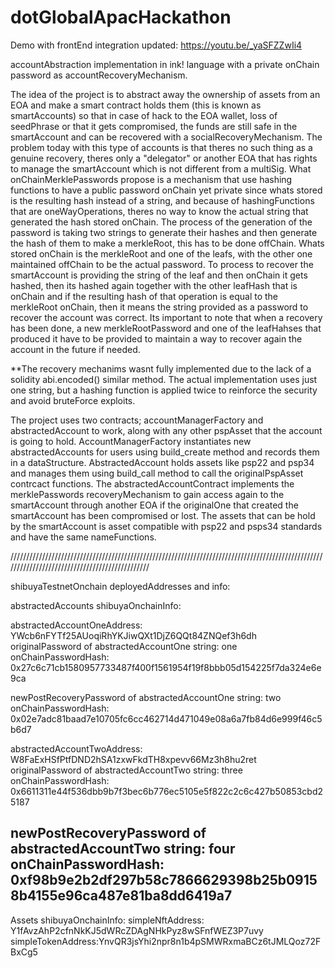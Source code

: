 # dotGlobalApacHackathon

Demo with frontEnd integration updated: https://youtu.be/_yaSFZZwIi4

accountAbstraction implementation in ink! language with a private onChain password as accountRecoveryMechanism.

The idea of the project is to abstract away the ownership of assets from an EOA and make a smart contract holds them (this is known as smartAccounts) so that in case of hack to the EOA wallet, loss of seedPhrase or that it gets compromised, the funds are still safe in the smartAccount and can be recovered with a socialRecoveryMechanism. 
The problem today with this type of accounts is that theres no such thing as a genuine recovery, theres only a "delegator" or another EOA that has rights to manage the smartAccount which is not different from a multiSig. What onChainMerklePasswords propose is a mechanism that use hashing functions to have a public password onChain yet private since whats stored is the resulting hash instead of a string, and because of hashingFunctions that are oneWayOperations, theres no way to know the actual string that generated the hash stored onChain.
The process of the generation of the password is taking two strings to generate their hashes and then generate the hash of them to make a merkleRoot, this has to be done offChain. Whats stored onChain is the merkleRoot and one of the leafs, with the other one maintained offChain to be the actual password. To process to recover the smartAccount is providing the string of the leaf and then onChain it gets hashed, then its hashed again together with the other leafHash that is onChain and if the resulting hash of that operation is equal to the merkleRoot onChain, then it means the string provided as a password to recover the account was correct. Its important to note that when a recovery has been done, a new merkleRootPassword and one of the leafHahses that produced it have to be provided to maintain a way to recover again the account in the future if needed.

**The recovery mechanims wasnt fully implemented due to the lack of a solidity abi.encoded() similar method. The actual implementation uses just one string, but a hashing function is applied twice to reinforce the security and avoid bruteForce exploits.


The project uses two contracts; accountManagerFactory and abstractedAccount to work, along with any other pspAsset that the account is going to hold.
AccountManagerFactory instantiates new abstractedAccounts for users using build_create method and records them in a dataStructure. AbstractedAccount holds assets like psp22 and psp34 and manages them using build_call method to call the originalPspAsset contrcact functions. The abstractedAccountContract implements the merklePasswords recoveryMechanism to gain access again to the smartAccount through another EOA if the originalOne that created the smartAccount has been compromised or lost.
The assets that can be hold by the smartAccount is asset compatible with psp22 and psps34 standards and have the same nameFunctions.

///////////////////////////////////////////////////////////////////////////////////////////////////////////////////////////////////////////////

shibuyaTestnetOnchain deployedAddresses and info:

abstractedAccounts shibuyaOnchainInfo:

abstractedAccountOneAddress: YWcb6nFYTf25AUoqiRhYKJiwQXt1DjZ6QQt84ZNQef3h6dh
 originalPassword of abstractedAccountOne
  string: one
  onChainPasswordHash: 0x27c6c71cb1580957733487f400f1561954f19f8bbb05d154225f7da324e6e9ca

 newPostRecoveryPassword of abstractedAccountOne
  string: two
  onChainPasswordHash: 0x02e7adc81baad7e10705fc6cc462714d471049e08a6a7fb84d6e999f46c5b6d7


abstractedAccountTwoAddress: W8FaExHSfPtfDND2hSA1zxwFkdTH8xpevv66Mz3h8hu2ret
 originalPassword of abstractedAccountTwo
  string: three
  onChainPasswordHash: 0x6611311e44f536dbb9b7f3bec6b776ec5105e5f822c2c6c427b50853cbd25187

 newPostRecoveryPassword of abstractedAccountTwo
  string: four
  onChainPasswordHash: 0xf98b9e2b2df297b58c7866629398b25b09158b4155e96ca487e81ba8dd6419a7
---------------------------------------------------------------------------------------------------------------------------------------------------------------
Assets shibuyaOnchainInfo: 
 simpleNftAddress: Y1fAvzAhP2cfnNkKJ5dWRcZDAgNHkPyz8wSFnfWEZ3P7uvy
 simpleTokenAddress:YnvQR3jsYhi2npr8n1b4pSMWRxmaBCz6tJMLQoz72FBxCg5
